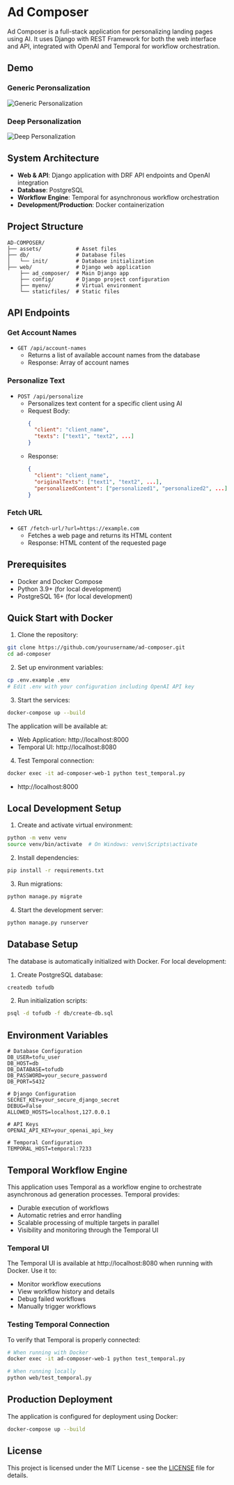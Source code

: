 # Ad Composer

Ad Composer is a full-stack application for personalizing landing pages using AI. It uses Django with REST Framework for both the web interface and API, integrated with OpenAI and Temporal for workflow orchestration.

## Demo
### Generic Peronsalization
![Generic Personalization](assets/ad-composer.gif)

### Deep Personalization
![Deep Personalization](assets/deep_personalization.gif)

## System Architecture

- **Web & API**: Django application with DRF API endpoints and OpenAI integration
- **Database**: PostgreSQL
- **Workflow Engine**: Temporal for asynchronous workflow orchestration
- **Development/Production**: Docker containerization

## Project Structure

```
AD-COMPOSER/
├── assets/           # Asset files
├── db/               # Database files
│   └── init/         # Database initialization
├── web/              # Django web application
    ├── ad_composer/  # Main Django app
    ├── config/       # Django project configuration
    ├── myenv/        # Virtual environment
    └── staticfiles/  # Static files
```

## API Endpoints

### Get Account Names
- `GET /api/account-names`
  - Returns a list of available account names from the database
  - Response: Array of account names

### Personalize Text
- `POST /api/personalize`
  - Personalizes text content for a specific client using AI
  - Request Body:
    ```json
    {
      "client": "client_name",
      "texts": ["text1", "text2", ...]
    }
    ```
  - Response:
    ```json
    {
      "client": "client_name",
      "originalTexts": ["text1", "text2", ...],
      "personalizedContent": ["personalized1", "personalized2", ...]
    }
    ```

### Fetch URL
- `GET /fetch-url/?url=https://example.com`
  - Fetches a web page and returns its HTML content
  - Response: HTML content of the requested page

## Prerequisites

- Docker and Docker Compose
- Python 3.9+ (for local development)
- PostgreSQL 16+ (for local development)
## Quick Start with Docker

1. Clone the repository:
```bash
git clone https://github.com/yourusername/ad-composer.git
cd ad-composer
```

2. Set up environment variables:
```bash
cp .env.example .env
# Edit .env with your configuration including OpenAI API key
```

3. Start the services:
```bash
docker-compose up --build
```

The application will be available at:
- Web Application: http://localhost:8000
- Temporal UI: http://localhost:8080

4. Test Temporal connection:
```bash
docker exec -it ad-composer-web-1 python test_temporal.py
```
- http://localhost:8000

## Local Development Setup

1. Create and activate virtual environment:
```bash
python -m venv venv
source venv/bin/activate  # On Windows: venv\Scripts\activate
```

2. Install dependencies:
```bash
pip install -r requirements.txt
```

3. Run migrations:
```bash
python manage.py migrate
```

4. Start the development server:
```bash
python manage.py runserver
```

## Database Setup

The database is automatically initialized with Docker. For local development:

1. Create PostgreSQL database:
```bash
createdb tofudb
```

2. Run initialization scripts:
```bash
psql -d tofudb -f db/create-db.sql
```

## Environment Variables

```
# Database Configuration
DB_USER=tofu_user
DB_HOST=db
DB_DATABASE=tofudb
DB_PASSWORD=your_secure_password
DB_PORT=5432

# Django Configuration
SECRET_KEY=your_secure_django_secret
DEBUG=False
ALLOWED_HOSTS=localhost,127.0.0.1

# API Keys
OPENAI_API_KEY=your_openai_api_key

# Temporal Configuration
TEMPORAL_HOST=temporal:7233
```

## Temporal Workflow Engine

This application uses Temporal as a workflow engine to orchestrate asynchronous ad generation processes. Temporal provides:

- Durable execution of workflows
- Automatic retries and error handling
- Scalable processing of multiple targets in parallel
- Visibility and monitoring through the Temporal UI

### Temporal UI

The Temporal UI is available at http://localhost:8080 when running with Docker. Use it to:

- Monitor workflow executions
- View workflow history and details
- Debug failed workflows
- Manually trigger workflows

### Testing Temporal Connection

To verify that Temporal is properly connected:

```bash
# When running with Docker
docker exec -it ad-composer-web-1 python test_temporal.py

# When running locally
python web/test_temporal.py
```

## Production Deployment

The application is configured for deployment using Docker:

```bash
docker-compose up --build
```

## License

This project is licensed under the MIT License - see the [LICENSE](LICENSE) file for details.
